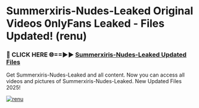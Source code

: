 # Summerxiris-Nudes-Leaked Original Videos 0nlyFans Leaked - Files Updated! (renu)

<h3>🔴 CLICK HERE 🌐==►► <a href="https://tinyurl.com/4mcuefdz" rel="nofollow">Summerxiris-Nudes-Leaked Updated Files</a></h3>

Get Summerxiris-Nudes-Leaked and all content. Now you can access all videos and pictures of Summerxiris-Nudes-Leaked. New Updated Files 2025!

[![renu](https://i.imgur.com/StAQSOY.gif)](https://tinyurl.com/4mcuefdz)
